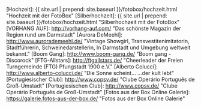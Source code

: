 
[emaillink]: &#109;&#097;&#105;&#108;&#116;&#111;&#058;&#116;&#104;&#111;&#109;&#097;&#115;&#064;&#119;&#101;&#116;&#116;&#101;&#114;&#101;&#114;&#046;&#100;&#101; "Email an Thomas Wetterer"
[Gernsheimer Schiff]: https://gernsheimer-schiff.de/ "...gut essen - gesellig feiern!"
[Gernsheimer Fährhaus]: http://gernsemer-faehrhaus.de/ "Hol über, komm Rüber!"
[Bellini Trattobistro]: http://bellini-trattobistro.de/ "Bellini Trattobistro"
[Hotel Rheingold]: http://www.hotel-rheingold.de/ "Vielfalt erleben seit 1909"
[Faselstall Biebesheim]: http://www.faselstall-biebesheim.de/ "Das Kulturzentrum der besonderen ART"
[Biebesheim am Rheinkilometer 464]: http://www.biebesheim-am-rheinkilometer464.de/ "Ein Weblog von Simone Frank"
[Hochzeit]: {{ site.url | prepend: site.baseurl }}/fotobox/hochzeit.html "Hochzeit mit der FotoBox"
[Silberhochzeit]: {{ site.url | prepend: site.baseurl }}/fotobox/hochzeit.html "Silberhochzeit mit der FotoBox"
[VORHANG AUF]: http://vorhang-auf.com/ "Das schönste Magazin der Region rund um Darmstadt"
[Aurora DeMeehl]: http://www.aurorademeehl.de/ "Vintage Showgirl, Transvestitenimitatorin, Stadtführerin, Schweinedarstellerin, In Darmstadt und Umgebung weltweit bekannt."
[Boom Gang]: http://www.boom-gang.de/ "Boom gang - Discorock"
[FTG-Allstars]: http://ftgallstars.de/ "Cheerleader der Freien Turngemeinde (FTG) Pfungstadt 1900 e.V."
[Alberto Colucci]: http://www.alberto-colucci.de/ "Die Sonne scheint... ...der kult lebt"
[Portugiesischer Club]: http://www.copsv.de/ "Clube Operário Português de Groß-Umstadt"
[Portugiesischen Club]: http://www.copsv.de/ "Clube Operário Português de Groß-Umstadt"
[Fotos aus der Box Online Galerie]: https://galerie.fotos-aus-der-box.de/ "Fotos aus der Box Online Galerie"

